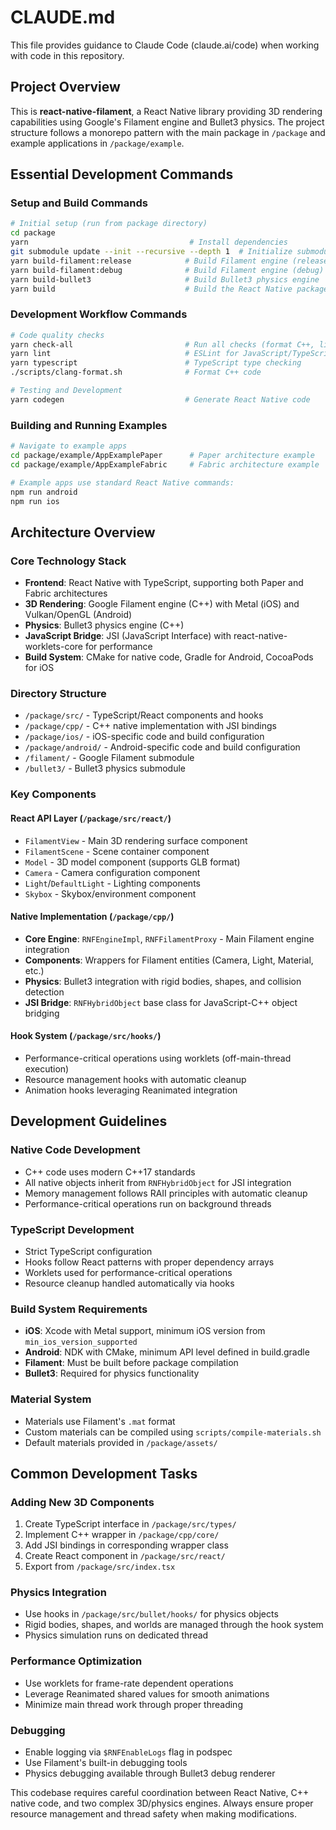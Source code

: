 # CLAUDE.md

This file provides guidance to Claude Code (claude.ai/code) when working with code in this repository.

## Project Overview

This is **react-native-filament**, a React Native library providing 3D rendering capabilities using Google's Filament engine and Bullet3 physics. The project structure follows a monorepo pattern with the main package in `/package` and example applications in `/package/example`.

## Essential Development Commands

### Setup and Build Commands
```bash
# Initial setup (run from package directory)
cd package
yarn                                    # Install dependencies
git submodule update --init --recursive --depth 1  # Initialize submodules
yarn build-filament:release            # Build Filament engine (release)
yarn build-filament:debug              # Build Filament engine (debug) 
yarn build-bullet3                     # Build Bullet3 physics engine
yarn build                             # Build the React Native package
```

### Development Workflow Commands
```bash
# Code quality checks
yarn check-all                         # Run all checks (format C++, lint JS/TS, typecheck)
yarn lint                              # ESLint for JavaScript/TypeScript
yarn typescript                        # TypeScript type checking
./scripts/clang-format.sh              # Format C++ code

# Testing and Development
yarn codegen                           # Generate React Native code
```

### Building and Running Examples
```bash
# Navigate to example apps
cd package/example/AppExamplePaper      # Paper architecture example
cd package/example/AppExampleFabric     # Fabric architecture example

# Example apps use standard React Native commands:
npm run android
npm run ios
```

## Architecture Overview

### Core Technology Stack
- **Frontend**: React Native with TypeScript, supporting both Paper and Fabric architectures
- **3D Rendering**: Google Filament engine (C++) with Metal (iOS) and Vulkan/OpenGL (Android)
- **Physics**: Bullet3 physics engine (C++)
- **JavaScript Bridge**: JSI (JavaScript Interface) with react-native-worklets-core for performance
- **Build System**: CMake for native code, Gradle for Android, CocoaPods for iOS

### Directory Structure
- `/package/src/` - TypeScript/React components and hooks
- `/package/cpp/` - C++ native implementation with JSI bindings
- `/package/ios/` - iOS-specific code and build configuration
- `/package/android/` - Android-specific code and build configuration
- `/filament/` - Google Filament submodule
- `/bullet3/` - Bullet3 physics submodule

### Key Components

#### React API Layer (`/package/src/react/`)
- `FilamentView` - Main 3D rendering surface component
- `FilamentScene` - Scene container component
- `Model` - 3D model component (supports GLB format)
- `Camera` - Camera configuration component
- `Light`/`DefaultLight` - Lighting components
- `Skybox` - Skybox/environment component

#### Native Implementation (`/package/cpp/`)
- **Core Engine**: `RNFEngineImpl`, `RNFFilamentProxy` - Main Filament engine integration
- **Components**: Wrappers for Filament entities (Camera, Light, Material, etc.)
- **Physics**: Bullet3 integration with rigid bodies, shapes, and collision detection
- **JSI Bridge**: `RNFHybridObject` base class for JavaScript-C++ object bridging

#### Hook System (`/package/src/hooks/`)
- Performance-critical operations using worklets (off-main-thread execution)
- Resource management hooks with automatic cleanup
- Animation hooks leveraging Reanimated integration

## Development Guidelines

### Native Code Development
- C++ code uses modern C++17 standards
- All native objects inherit from `RNFHybridObject` for JSI integration
- Memory management follows RAII principles with automatic cleanup
- Performance-critical operations run on background threads

### TypeScript Development
- Strict TypeScript configuration
- Hooks follow React patterns with proper dependency arrays
- Worklets used for performance-critical operations
- Resource cleanup handled automatically via hooks

### Build System Requirements
- **iOS**: Xcode with Metal support, minimum iOS version from `min_ios_version_supported`
- **Android**: NDK with CMake, minimum API level defined in build.gradle
- **Filament**: Must be built before package compilation
- **Bullet3**: Required for physics functionality

### Material System
- Materials use Filament's `.mat` format
- Custom materials can be compiled using `scripts/compile-materials.sh`
- Default materials provided in `/package/assets/`

## Common Development Tasks

### Adding New 3D Components
1. Create TypeScript interface in `/package/src/types/`
2. Implement C++ wrapper in `/package/cpp/core/`
3. Add JSI bindings in corresponding wrapper class
4. Create React component in `/package/src/react/`
5. Export from `/package/src/index.tsx`

### Physics Integration
- Use hooks in `/package/src/bullet/hooks/` for physics objects
- Rigid bodies, shapes, and worlds are managed through the hook system
- Physics simulation runs on dedicated thread

### Performance Optimization
- Use worklets for frame-rate dependent operations
- Leverage Reanimated shared values for smooth animations
- Minimize main thread work through proper threading

### Debugging
- Enable logging via `$RNFEnableLogs` flag in podspec
- Use Filament's built-in debugging tools
- Physics debugging available through Bullet3 debug renderer

This codebase requires careful coordination between React Native, C++ native code, and two complex 3D/physics engines. Always ensure proper resource management and thread safety when making modifications.